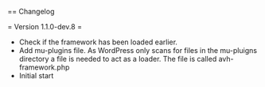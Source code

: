 == Changelog

= Version 1.1.0-dev.8 =
* Check if the framework has been loaded earlier.
* Add mu-plugins file.
  As WordPress only scans for files in the mu-pluigns directory a file is
  needed to act as a loader. The file is called avh-framework.php
* Initial start